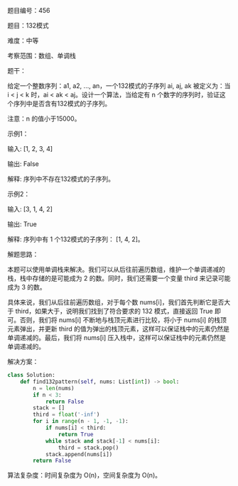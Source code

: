 题目编号：456

题目：132模式

难度：中等

考察范围：数组、单调栈

题干：

给定一个整数序列：a1, a2, ..., an，一个132模式的子序列 ai, aj, ak 被定义为：当 i < j < k 时，ai < ak < aj。设计一个算法，当给定有 n 个数字的序列时，验证这个序列中是否含有132模式的子序列。

注意：n 的值小于15000。

示例1：

输入: [1, 2, 3, 4]

输出: False

解释: 序列中不存在132模式的子序列。

示例2：

输入: [3, 1, 4, 2]

输出: True

解释: 序列中有 1 个132模式的子序列： [1, 4, 2]。

解题思路：

本题可以使用单调栈来解决。我们可以从后往前遍历数组，维护一个单调递减的栈，栈中存储的是可能成为 2 的数。同时，我们还需要一个变量 third 来记录可能成为 3 的数。

具体来说，我们从后往前遍历数组，对于每个数 nums[i]，我们首先判断它是否大于 third，如果大于，说明我们找到了符合要求的 132 模式，直接返回 True 即可。否则，我们将 nums[i] 不断地与栈顶元素进行比较，将小于 nums[i] 的栈顶元素弹出，并更新 third 的值为弹出的栈顶元素，这样可以保证栈中的元素仍然是单调递减的。最后，我们将 nums[i] 压入栈中，这样可以保证栈中的元素仍然是单调递减的。

解决方案：

```python
class Solution:
    def find132pattern(self, nums: List[int]) -> bool:
        n = len(nums)
        if n < 3:
            return False
        stack = []
        third = float('-inf')
        for i in range(n - 1, -1, -1):
            if nums[i] < third:
                return True
            while stack and stack[-1] < nums[i]:
                third = stack.pop()
            stack.append(nums[i])
        return False
```

算法复杂度：时间复杂度为 O(n)，空间复杂度为 O(n)。